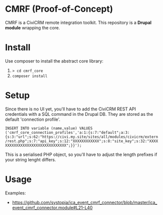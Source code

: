 # CMRF (Proof-of-Concept)
CMRF is a CiviCRM remote integration toolkit. This repository is a **Drupal module** wrapping the core.

# Install
Use composer to install the abstract core library:

 1. ``> cd cmrf_core``
 1. ``composer install``

# Setup

Since there is no UI yet, you'll have to add the CiviCRM REST API credentials with a SQL command in the Drupal DB. They are stored as the default 'connection profile'.

``
INSERT INTO variable (name,value) VALUES ('cmrf_core_connection_profiles','a:1:{s:7:"default";a:3:{s:3:"url";s:62:"https://civi.my.site/sites/all/modules/civicrm/extern/rest.php";s:7:"api_key";s:12:"XXXXXXXXXXXX";s:8:"site_key";s:32:"XXXXXXXXXXXXXXXXXXXXXXXXXXXXXXXX";}}');
``

This is a serialised PHP object, so you'll have to adjust the length prefixes if your string lenght differs.

# Usage

Examples:
 * https://github.com/systopia/ica_event_cmrf_connector/blob/master/ica_event_cmrf_connector.module#L21-L40
